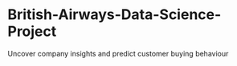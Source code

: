 # British-Airways-Data-Science-Project
Uncover company insights and predict customer buying behaviour
